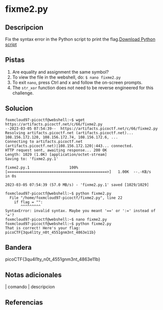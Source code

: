 
# fixme2.py

## Descripcion

Fix the syntax error in the Python script to print the flag.[Download Python script](https://artifacts.picoctf.net/c/66/fixme2.py)

## Pistas

1. Are equality and assignment the same symbol?
2. To view the file in the webshell, do: `$ nano fixme2.py`
3. To exit `nano`, press Ctrl and x and follow the on-screen prompts.
4. The `str_xor` function does not need to be reverse engineered for this challenge.

## Solucion

```bash()
foxmcloud97-picoctf@webshell:~$ wget https://artifacts.picoctf.net/c/66/fixme2.py
--2023-03-05 07:54:39--  https://artifacts.picoctf.net/c/66/fixme2.py
Resolving artifacts.picoctf.net (artifacts.picoctf.net)... 108.156.172.120, 108.156.172.74, 108.156.172.6, ...
Connecting to artifacts.picoctf.net (artifacts.picoctf.net)|108.156.172.120|:443... connected.
HTTP request sent, awaiting response... 200 OK
Length: 1029 (1.0K) [application/octet-stream]
Saving to: 'fixme2.py.1'

fixme2.py.1                  100%[=============================================>]   1.00K  --.-KB/s    in 0s      

2023-03-05 07:54:39 (57.0 MB/s) - 'fixme2.py.1' saved [1029/1029]

foxmcloud97-picoctf@webshell:~$ python fixme2.py 
  File "/home/foxmcloud97-picoctf/fixme2.py", line 22
    if flag = "":
       ^^^^^^^^^
SyntaxError: invalid syntax. Maybe you meant '==' or ':=' instead of '='?
foxmcloud97-picoctf@webshell:~$ nano fixme2.py
foxmcloud97-picoctf@webshell:~$ python fixme2.py 
That is correct! Here's your flag: picoCTF{3qu4l1ty_n0t_4551gnm3nt_4863e11b}
```

## Bandera

picoCTF{3qu4l1ty_n0t_4551gnm3nt_4863e11b}

## Notas adicionales

| comando | descripcion

## Referencias
